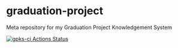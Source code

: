 # graduation-project
Meta repository for my Graduation Project Knowledgement System

[![gpks-ci Actions Status](https://github.com/atthealchemist/graduation-project-system/workflows/gpks-ci/badge.svg)](https://github.com/atthealchemist/graduation-project-system/actions)